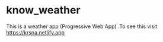 # know_weather
This is a weather app (Progressive Web App) .To see this visit https://krsna.netlify.app
